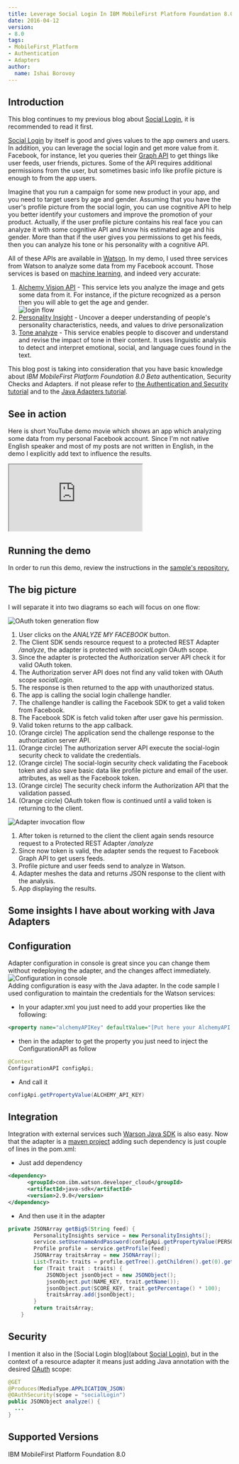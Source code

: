 ```yaml
---
title: Leverage Social Login In IBM MobileFirst Platform Foundation 8.0
date: 2016-04-12
version:
- 8.0
tags:
- MobileFirst_Platform
- Authentication
- Adapters
author:
  name: Ishai Borovoy
---
```

## Introduction
This blog continues to my previous blog about [Social Login]({{site.baseurl}}/blog/2016/04/06/social-login-with-ibm-mobilefirst-platform-foundation/), it is recommended to read it first.   

[Social Login](https://www.wikiwand.com/en/Social_login) by itself is good and gives values to the app owners and users.  In addition, you can leverage the social login and get more value from it.  Facebook, for instance, let you queries their [Graph API](https://developers.facebook.com/docs/graph-api) to get things like user feeds, user friends, pictures. Some of the API requires additional permissions from the user, but sometimes basic info like profile picture is enough to from the app users.  

Imagine that you run a campaign for some new product in your app, and you need to target users by age and gender.  Assuming that you have the user's profile picture from the social login, you can use cognitive API to help you better identify your customers and improve the promotion of  your product.  Actually, if the user profile picture contains his real face you can analyze it with some cognitive API and know his estimated age and his gender.  More than that if the user gives you permissions to get his feeds, then you can analyze his tone or his personality with a cognitive API.  

All of these APIs are available in [Watson](http://www.ibm.com/smarterplanet/us/en/ibmwatson/).  In my demo, I used three services from Watson to analyze some data from my Facebook account.  Those services is based on [machine learning](https://www.wikiwand.com/en/Machine_learning), and indeed very accurate:  

1. [Alchemy Vision API](http://www.alchemyapi.com/products/alchemyvision) - This service lets you analyze the image and gets some data from it. For instance, if the picture recognized as a person then you will able to get the age and gender.  
![login flow]({{site.baseurl}}/assets/blog/2016-04-12-leverage-the-social-login/AlchemyVisionAPI.png)
2. [Personality Insight](http://www.ibm.com/smarterplanet/us/en/ibmwatson/developercloud/personality-insights.html) - Uncover a deeper understanding of people's personality characteristics, needs, and values to drive personalization
3. [Tone analyze](https://tone-analyzer-demo.mybluemix.net/) - This service enables people to discover and understand and revise the impact of tone in their content. It uses linguistic analysis to detect and interpret emotional, social, and language cues found in the text.  

This blog post is taking into consideration that you have basic knowledge about *IBM MobileFirst Platform Foundation 8.0 Beta* authentication, Security Checks and Adapters. if not please refer to [the Authentication and Security tutorial]({{site.baseurl}}/tutorials/en/foundation/8.0/authentication-and-security/) and to the [Java Adapters tutorial]({{site.baseurl}}/tutorials/en/foundation/8.0/adapters/java-adapters/).

## See in action
Here is short YouTube demo movie which shows an app which analyzing some data from my personal Facebook account.  Since I'm not native English speaker and most of my posts are not written in English, in the demo I explicitly add text to influence the results.
<div class="sizer">
  <div class="embed-responsive embed-responsive-16by9">
    <iframe src="https://www.youtube.com/embed/XVceqBIXZnU"></iframe>
  </div>
</div>

## Running the demo
In order to run this demo, review the instructions in the [sample's repository.](https://github.com/mfpdev/mfp-advanced-adapters-samples/tree/development/custom-security-checks/social-app-samples/AnalyzeFacebookWithWatsonSample/AnalyzeMyFacebookApp)

## The big picture
I will separate it into two diagrams so each will focus on one flow:  

![OAuth token generation flow]({{site.baseurl}}/assets/blog/2016-04-12-leverage-the-social-login/token-flow.jpg)  

1. User clicks on the *ANALYZE MY FACEBOOK* button.   
2. The Client SDK sends resource request to a protected REST Adapter */analyze*, the adapter is protected with *socialLogin* OAuth scope.  
3. Since the adapter is protected the Authorization server API check it for valid OAuth token.  
4. The Authorization server API does not find any valid token with OAuth scope *socialLogin*.  
5. The response is then returned to the app with unauthorized status.  
6. The app is calling the social login challenge handler.  
7. The challenge handler is calling the Facebook SDK to get a valid token from Facebook.  
8. The Facebook SDK is fetch valid token after user gave his permission.  
9. Valid token returns to the app callback.  
1. (Orange circle) The application send the challenge response to the authorization server API.  
2. (Orange circle) The authorization server API execute the social-login security check to validate the credentials.  
3. (Orange circle) The social-login security check validating the Facebook token and also save basic data like profile picture and email of the user.   attributes, as well as the Facebook token.  
4. (Orange circle) The security check inform the Authorization API that the validation passed.  
5. (Orange circle) OAuth token flow is continued until a valid token is returning to the client.

![Adapter invocation flow]({{site.baseurl}}/assets/blog/2016-04-12-leverage-the-social-login/resource-flow.jpg)

1. After token is returned to the client the client again sends resource request to a Protected REST Adapter */analyze*
2. Since now token is valid, the adapter sends the request to Facebook Graph API to get users feeds.  
3. Profile picture and user feeds send to analyze in Watson.
4. Adapter meshes the data and returns JSON response to the client with the analysis.
5. App displaying the results.

## Some insights I have about working with Java Adapters

## Configuration
Adapter configuration in console is great since you can change them without redeploying the adapter, and the changes affect immediately.
![Configuration in console]({{site.baseurl}}/assets/blog/2016-04-12-leverage-the-social-login/Configuration.png)  
Adding configuration is easy with the Java adapter.
In the code sample I used configuration to maintain the credentials for the Watson services:

* In your adapter.xml you just need to add your properties like the following:  

```xml
<property name="alchemyAPIKey" defaultValue="[Put here your AlchemyAPI Key]" description="See http://www.ibm.com/smarterplanet/us/en/ibmwatson/developercloud/alchemy-language.html"/>
```

* then in the adapter to get the property you just need to inject the ConfigurationAPI as follow

```java
@Context
ConfigurationAPI configApi;
```

* And call it  

```java
configApi.getPropertyValue(ALCHEMY_API_KEY)
```

## Integration
Integration with external services such [Warson Java SDK](https://github.com/watson-developer-cloud/java-sdk) is also easy.
Now that the adapter is a [maven project](https://maven.apache.org/) adding such dependency is just couple of lines in the pom.xml:

* Just add dependency  

```xml
<dependency>
      <groupId>com.ibm.watson.developer_cloud</groupId>
      <artifactId>java-sdk</artifactId>
      <version>2.9.0</version>
</dependency>
```

* And then use it in the adapter

```java
private JSONArray getBig5(String feed) {
        PersonalityInsights service = new PersonalityInsights();
        service.setUsernameAndPassword(configApi.getPropertyValue(PERSONALITY_INSIGHT_USER), configApi.getPropertyValue(PERSONALITY_INSIGHT_PASSWORD));
        Profile profile = service.getProfile(feed);
        JSONArray traitsArray = new JSONArray();
        List<Trait> traits = profile.getTree().getChildren().get(0).getChildren().get(0).getChildren();
        for (Trait trait : traits) {
            JSONObject jsonObject = new JSONObject();
            jsonObject.put(NAME_KEY, trait.getName());
            jsonObject.put(SCORE_KEY, trait.getPercentage() * 100);
            traitsArray.add(jsonObject);
        }
        return traitsArray;
    }
```
## Security
I mention it also in the [Social Login blog](about [Social Login]({{site.baseurl}}/blog/2016/04/06/social-login-with-ibm-mobilefirst-platform-foundation/)), but in the context of a resource adapter it means just adding Java annotation with the desired [OAuth](https://www.wikiwand.com/en/OAuth) scope:   

```java
@GET
@Produces(MediaType.APPLICATION_JSON)
@OAuthSecurity(scope = "socialLogin")
public JSONObject analyze() {
  ...
}
```
## Supported Versions
IBM MobileFirst Platform Foundation 8.0
